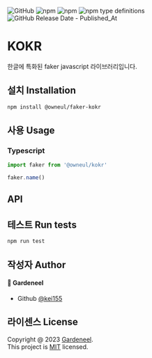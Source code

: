 ![GitHub](https://img.shields.io/github/license/kei155/faker-kokr)
![npm](https://img.shields.io/npm/v/%40owneul%2Ffaker-kokr)
![npm](https://img.shields.io/npm/dm/%40owneul%2Ffaker-kokr)
![npm type definitions](https://img.shields.io/npm/types/%40owneul%2Ffaker-kokr)
![GitHub Release Date - Published_At](https://img.shields.io/github/release-date/kei155/faker-kokr)


# KOKR
한글에 특화된 faker javascript 라이브러리입니다.

## 설치 Installation
```sh
npm install @owneul/faker-kokr
```

## 사용 Usage

### Typescript
```typescript
import faker from '@owneul/kokr'

faker.name()
```

## API

## 테스트 Run tests
```sh
npm run test
```

## 작성자 Author
#### 👤 Gardeneel
- Github [@kei155](https://github.com/kei155)

## 라이센스 License
Copyright @ 2023 [Gardeneel](https://github.com/kei155).<br/>
This project is [MIT](https://opensource.org/license/mit/) licensed.